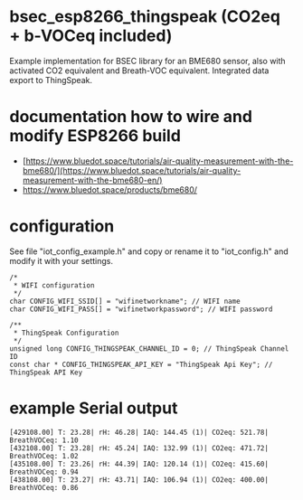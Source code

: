 # bsec_esp8266_thingspeak (CO2eq + b-VOCeq included)
Example implementation for BSEC library for an BME680 sensor, also with activated CO2 equivalent and Breath-VOC equivalent. Integrated data export to ThingSpeak.

# documentation how to wire and modify ESP8266 build
* [https://www.bluedot.space/tutorials/air-quality-measurement-with-the-bme680/](https://www.bluedot.space/tutorials/air-quality-measurement-with-the-bme680-en/)
* https://www.bluedot.space/products/bme680/

# configuration

See file "iot_config_example.h" and copy or rename it to "iot_config.h" and modify it with your settings.

```
/*
 * WIFI configuration
 */
char CONFIG_WIFI_SSID[] = "wifinetworkname"; // WIFI name
char CONFIG_WIFI_PASS[] = "wifinetworkpassword"; // WIFI password

/**
 * ThingSpeak Configuration
 */
unsigned long CONFIG_THINGSPEAK_CHANNEL_ID = 0; // ThingSpeak Channel ID
const char * CONFIG_THINGSPEAK_API_KEY = "ThingSpeak Api Key"; // ThingSpeak API Key
```

# example Serial output

```
[429108.00] T: 23.28| rH: 46.28| IAQ: 144.45 (1)| CO2eq: 521.78| BreathVOCeq: 1.10
[432108.00] T: 23.28| rH: 45.24| IAQ: 132.99 (1)| CO2eq: 471.72| BreathVOCeq: 1.02
[435108.00] T: 23.26| rH: 44.39| IAQ: 120.14 (1)| CO2eq: 415.60| BreathVOCeq: 0.94
[438108.00] T: 23.27| rH: 43.71| IAQ: 106.94 (1)| CO2eq: 400.00| BreathVOCeq: 0.86
```

